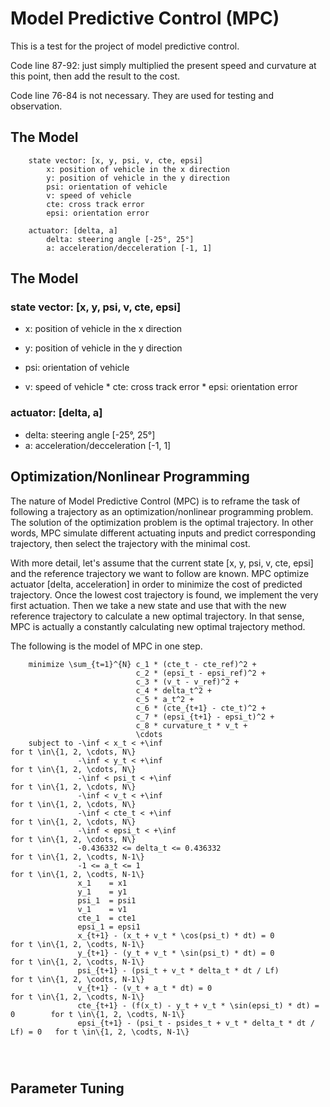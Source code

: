 # Model Predictive Control (MPC)

This is a test for the project of model predictive control.

Code line 87-92: just simply multiplied the present speed and curvature at this point, then add the result to the cost.

Code line 76-84 is not necessary. They are used for testing and observation.

## The Model

```
    state vector: [x, y, psi, v, cte, epsi]
        x: position of vehicle in the x direction
        y: position of vehicle in the y direction
        psi: orientation of vehicle
        v: speed of vehicle
        cte: cross track error
        epsi: orientation error
    
    actuator: [delta, a]
        delta: steering angle [-25°, 25°]
        a: acceleration/decceleration [-1, 1]
```
## The Model

  ### state vector: [x, y, psi, v, cte, epsi]
  * x: position of vehicle in the x direction
  
  * y: position of vehicle in the y direction
  
  * psi: orientation of vehicle
  
  * v: speed of vehicle
        * cte: cross track error
        * epsi: orientation error
    
### actuator: [delta, a]
 * delta: steering angle [-25°, 25°]
 * a: acceleration/decceleration [-1, 1]


## Optimization/Nonlinear Programming

The nature of Model Predictive Control (MPC) is to reframe the task of following a trajectory as an  optimization/nonlinear programming problem. The solution of the optimization problem is the optimal trajectory. In other words, MPC simulate different actuating inputs and predict corresponding trajectory, then select the trajectory with the minimal cost. 

With more detail, let's assume that the current state [x, y, psi, v, cte, epsi] and the reference trajectory we want to follow are known. MPC optimize actuator [delta, acceleration] in order to minimize the cost of predicted trajectory. Once the lowest cost trajectory is found, we implement the very first actuation. Then we take a new state and use that with the new reference trajectory to calculate a new optimal trajectory. In that sense, MPC is actually a constantly calculating new optimal trajectory method. 

The following is the model of MPC in one step. 
```
    minimize \sum_{t=1}^{N} c_1 * (cte_t - cte_ref)^2 +
                            c_2 * (epsi_t - epsi_ref)^2 +
                            c_3 * (v_t - v_ref)^2 +
                            c_4 * delta_t^2 +
                            c_5 * a_t^2 +
                            c_6 * (cte_{t+1} - cte_t)^2 +
                            c_7 * (epsi_{t+1} - epsi_t)^2 +
                            c_8 * curvature_t * v_t +
                            \cdots
    subject to -\inf < x_t < +\inf                                             for t \in\{1, 2, \cdots, N\}
               -\inf < y_t < +\inf                                             for t \in\{1, 2, \cdots, N\}
               -\inf < psi_t < +\inf                                           for t \in\{1, 2, \cdots, N\}
               -\inf < v_t < +\inf                                             for t \in\{1, 2, \cdots, N\}
               -\inf < cte_t < +\inf                                           for t \in\{1, 2, \cdots, N\}
               -\inf < epsi_t < +\inf                                          for t \in\{1, 2, \cdots, N\}
               -0.436332 <= delta_t <= 0.436332                                for t \in\{1, 2, \codts, N-1\}
               -1 <= a_t <= 1                                                  for t \in\{1, 2, \codts, N-1\}
               x_1    = x1
               y_1    = y1
               psi_1  = psi1
               v_1    = v1
               cte_1  = cte1
               epsi_1 = epsi1
               x_{t+1} - (x_t + v_t * \cos(psi_t) * dt) = 0                    for t \in\{1, 2, \codts, N-1\}
               y_{t+1} - (y_t + v_t * \sin(psi_t) * dt) = 0                    for t \in\{1, 2, \codts, N-1\}
               psi_{t+1} - (psi_t + v_t * delta_t * dt / Lf)                   for t \in\{1, 2, \codts, N-1\}
               v_{t+1} - (v_t + a_t * dt) = 0                                  for t \in\{1, 2, \codts, N-1\}
               cte_{t+1} - (f(x_t) - y_t + v_t * \sin(epsi_t) * dt) = 0        for t \in\{1, 2, \codts, N-1\}
               epsi_{t+1} - (psi_t - psides_t + v_t * delta_t * dt / Lf) = 0   for t \in\{1, 2, \codts, N-1\}
               
               
               
```                            
## Parameter Tuning

